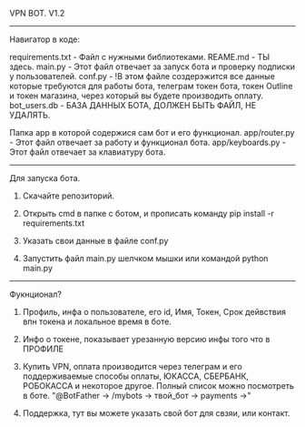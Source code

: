 VPN BOT. V1.2

------------------------------------------------------------------------------------------------------

Навигатор в коде:

requirements.txt - Файл с нужными библиотеками.
REAME.md - ТЫ здесь.
main.py - Этот файл отвечает за запуск бота и проверку подписки у пользователей.
conf.py - !В этом файле создерэжится все данные которые требуются для работы бота, телеграм токен бота, токен Outline и токен магазина, через который вы будете производить оплату.
bot_users.db - БАЗА ДАННЫХ БОТА, ДОЛЖЕН БЫТЬ ФАЙЛ, НЕ УДАЛЯТЬ.

Папка app в которой содержися сам бот и его функционал.
app/router.py - Этот файл отвечает за работу и функционал бота.
app/keyboards.py - Этот файл отвечает за клавиатуру бота.

------------------------------------------------------------------------------------------------------

Для запуска бота.
1. Скачайте репозиторий.

2. Открыть cmd в папке с ботом, и прописать команду
pip install -r requirements.txt

3. Указать свои данные в файле conf.py

4. Запустить файл main.py шелчком мышки или командой python main.py

------------------------------------------------------------------------------------------------------

Фукнционал?
1. Профиль, инфа о пользователе, его id, Имя, Токен, Срок дейвствия впн токена и локальное время в боте.

2. Инфо о токене, показывает урезанную версию инфы того что в ПРОФИЛЕ

3. Купить VPN, оплата производится через телеграм и его поддерживаемые способы оплаты, ЮКАССА, СБЕРБАНК, РОБОКАССА и некоторое другое. Полный список можно посмотреть в боте.
"@BotFather -> /mybots -> твой_бот -> payments ->"

4. Поддержка, тут вы можете указать свой бот для свзяи, или контакт.
